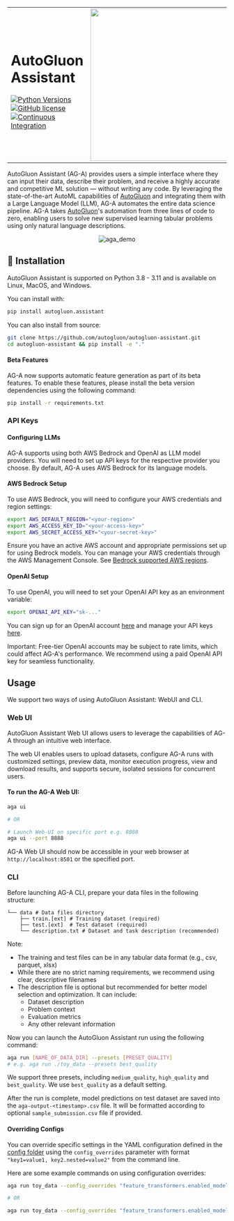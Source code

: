 <table>
<tr>
<td width="70%">

# AutoGluon Assistant
[![Python Versions](https://img.shields.io/badge/python-3.8%20%7C%203.9%20%7C%203.10%20%7C%203.11-blue)](https://pypi.org/project/autogluon.assistant/)
[![GitHub license](https://img.shields.io/badge/License-Apache_2.0-blue.svg)](./LICENSE)
[![Continuous Integration](https://github.com/autogluon/autogluon-assistant/actions/workflows/continuous_integration.yml/badge.svg)](https://github.com/autogluon/autogluon-assistant/actions/workflows/continuous_integration.yml)

</td>
<td>
<img src="https://user-images.githubusercontent.com/16392542/77208906-224aa500-6aba-11ea-96bd-e81806074030.png" width="350">
</td>
</tr>
</table>

AutoGluon Assistant (AG-A) provides users a simple interface where they can input their data, describe their problem, and receive a highly accurate and competitive ML solution — without writing any code. By leveraging the state-of-the-art AutoML capabilities of [AutoGluon](https://github.com/autogluon/autogluon) and integrating them with a Large Language Model (LLM), AG-A automates the entire data science pipeline. AG-A takes [AutoGluon](https://github.com/autogluon/autogluon)'s automation from three lines of code to zero, enabling users to solve new supervised learning tabular problems using only natural language descriptions.

<p align="center">
  <img src="https://github.com/user-attachments/assets/0f0f202e-9804-433b-928a-928cee8ff7fd" alt="aga_demo">
</p>


## 💾 Installation

AutoGluon Assistant is supported on Python 3.8 - 3.11 and is available on Linux, MacOS, and Windows.

You can install with:

```bash
pip install autogluon.assistant
```

You can also install from source:

```bash
git clone https://github.com/autogluon/autogluon-assistant.git
cd autogluon-assistant && pip install -e "."
```


#### Beta Features

AG-A now supports automatic feature generation as part of its beta features. To enable these features, please install the beta version dependencies using the following command:

```bash
pip install -r requirements.txt
```

### API Keys

#### Configuring LLMs
AG-A supports using both AWS Bedrock and OpenAI as LLM model providers. You will need to set up API keys for the respective provider you choose. By default, AG-A uses AWS Bedrock for its language models.

#### AWS Bedrock Setup
To use AWS Bedrock, you will need to configure your AWS credentials and region settings:

```bash
export AWS_DEFAULT_REGION="<your-region>"
export AWS_ACCESS_KEY_ID="<your-access-key>"
export AWS_SECRET_ACCESS_KEY="<your-secret-key>"
```

Ensure you have an active AWS account and appropriate permissions set up for using Bedrock models. You can manage your AWS credentials through the AWS Management Console. See [Bedrock supported AWS regions](https://docs.aws.amazon.com/bedrock/latest/userguide/models-regions.html).


#### OpenAI Setup
To use OpenAI, you will need to set your OpenAI API key as an environment variable:

```bash
export OPENAI_API_KEY="sk-..."
```

You can sign up for an OpenAI account [here](https://platform.openai.com/) and manage your API keys [here](https://platform.openai.com/account/api-keys).

Important: Free-tier OpenAI accounts may be subject to rate limits, which could affect AG-A's performance. We recommend using a paid OpenAI API key for seamless functionality.


## Usage

We support two ways of using AutoGluon Assistant: WebUI and CLI.

### Web UI
AutoGluon Assistant Web UI allows users to leverage the capabilities of AG-A through an intuitive web interface.

The web UI enables users to upload datasets, configure AG-A runs with customized settings, preview data, monitor execution progress, view and download results, and supports secure, isolated sessions for concurrent users.

#### To run the AG-A Web UI:

```bash
aga ui

# OR

# Launch Web-UI on specific port e.g. 8888
aga ui --port 8888
```

AG-A Web UI should now be accessible in your web browser at `http://localhost:8501` or the specified port.


### CLI

Before launching AG-A CLI, prepare your data files in the following structure:

```
└── data # Data files directory
    ├── train.[ext] # Training dataset (required)
    ├── test.[ext]  # Test dataset (required)
    └── description.txt # Dataset and task description (recommended)
```

Note:
- The training and test files can be in any tabular data format (e.g., csv, parquet, xlsx)
- While there are no strict naming requirements, we recommend using clear, descriptive filenames
- The description file is optional but recommended for better model selection and optimization. It can include:
  - Dataset description
  - Problem context
  - Evaluation metrics
  - Any other relevant information

Now you can launch the AutoGluon Assistant run using the following command:

```bash
aga run [NAME_OF_DATA_DIR] --presets [PRESET_QUALITY]
# e.g. aga run ./toy_data --presets best_quality
```

We support three presets, including `medium_quality`, `high_quality` and `best_quality`. We use `best_quality` as a default setting.

After the run is complete, model predictions on test dataset are saved into the `aga-output-<timestamp>.csv` file. It will be formatted according to optional `sample_submission.csv` file if provided.

#### Overriding Configs

You can override specific settings in the YAML configuration defined in the [config folder](https://github.com/autogluon/autogluon-assistant/tree/main/src/autogluon/assistant/configs) using
the `config_overrides` parameter with format `"key1=value1, key2.nested=value2"` from the command line.


Here are some example commands on using configuration overrides:

```bash
aga run toy_data --config_overrides "feature_transformers.enabled_models=None, time_limit=3600"

# OR

aga run toy_data --config_overrides "feature_transformers.enabled_models=None" --config_overrides "time_limit=3600"
```
